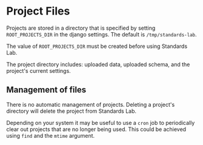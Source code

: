 # Project Files

Projects are stored in a directory that is specified by setting `ROOT_PROJECTS_DIR` in the django settings. The default is `/tmp/standards-lab`.

The value of `ROOT_PROJECTS_DIR` must be created before using Standards Lab.

The project directory includes: uploaded data, uploaded schema, and the project's current settings.

## Management of files

There is no automatic management of projects. Deleting a project's directory will delete the project from Standards Lab.

Depending on your system it may be useful to use a `cron` job to periodically clear out projects that are no longer being used. This could be achieved using `find` and the `mtime` argument.
